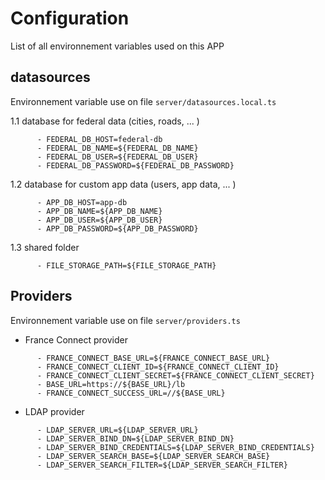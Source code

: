 # Configuration

List of all environnement variables used on this APP 

## datasources

Environnement variable use on file ```server/datasources.local.ts```

 1.1 database for federal data (cities, roads, ... )
```
      - FEDERAL_DB_HOST=federal-db
      - FEDERAL_DB_NAME=${FEDERAL_DB_NAME}
      - FEDERAL_DB_USER=${FEDERAL_DB_USER}
      - FEDERAL_DB_PASSWORD=${FEDERAL_DB_PASSWORD}
```
 1.2 database for custom app data (users, app data, ... )
      
```
      - APP_DB_HOST=app-db
      - APP_DB_NAME=${APP_DB_NAME}
      - APP_DB_USER=${APP_DB_USER}
      - APP_DB_PASSWORD=${APP_DB_PASSWORD}
```
 1.3 shared folder
```
      - FILE_STORAGE_PATH=${FILE_STORAGE_PATH}
```

## Providers

Environnement variable use on file ```server/providers.ts```

 * France Connect provider
```
      - FRANCE_CONNECT_BASE_URL=${FRANCE_CONNECT_BASE_URL}
      - FRANCE_CONNECT_CLIENT_ID=${FRANCE_CONNECT_CLIENT_ID}
      - FRANCE_CONNECT_CLIENT_SECRET=${FRANCE_CONNECT_CLIENT_SECRET}
      - BASE_URL=https://${BASE_URL}/lb
      - FRANCE_CONNECT_SUCCESS_URL=//${BASE_URL}
```
 * LDAP provider
```      
      - LDAP_SERVER_URL=${LDAP_SERVER_URL}
      - LDAP_SERVER_BIND_DN=${LDAP_SERVER_BIND_DN}
      - LDAP_SERVER_BIND_CREDENTIALS=${LDAP_SERVER_BIND_CREDENTIALS}
      - LDAP_SERVER_SEARCH_BASE=${LDAP_SERVER_SEARCH_BASE}
      - LDAP_SERVER_SEARCH_FILTER=${LDAP_SERVER_SEARCH_FILTER}
```
